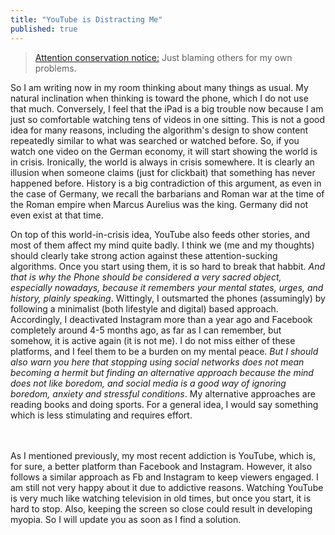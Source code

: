 ```yaml
---
title: "YouTube is Distracting Me"
published: true
---
```


<p align="justify">

<blockquote><a href="https://people.well.com/user/jonl/viridiandesign/notes/1-25/Note%2000002.txt">Attention conservation notice:</a> Just blaming others for my own problems.</blockquote>

So I am writing now in my room thinking about many things as usual. My natural inclination when thinking is toward the phone, which I do not use that much. Conversely, I feel that the iPad is a big trouble now because I am just so comfortable watching tens of videos in one sitting. This is not a good idea for many reasons, including the algorithm's design to show content repeatedly similar to what was searched or watched before. So, if you watch one video on the German economy, it will start showing the world is in crisis. Ironically, the world is always in crisis somewhere. It is clearly an illusion when someone claims (just for clickbait) that something has never happened before. History is a big contradiction of this argument, as even in the case of Germany, we recall the barbarians and Roman war at the time of the Roman empire when Marcus Aurelius was the king. Germany did not even exist at that time. 

On top of this world-in-crisis idea, YouTube also feeds other stories, and most of them affect my mind quite badly. I think we (me and my thoughts) should clearly take strong action against these attention-sucking algorithms. Once you start using them, it is so hard to break that habbit. <i>And that is why the Phone should be considered a very sacred object, especially nowadays, because it remembers your mental states, urges, and history, plainly speaking</i>. Wittingly, I outsmarted the phones (assumingly) by following a minimalist (both lifestyle and digital) based approach. Accordingly, I deactivated Instagram more than a year ago and Facebook completely around 4-5 months ago, as far as I can remember, but somehow, it is active again (it is not me). I do not miss either of these platforms, and I feel them to be a burden on my mental peace. <i>But I should also warn you here that stopping using social networks does not mean becoming a hermit but finding an alternative approach because the mind does not like boredom, and social media is a good way of ignoring boredom, anxiety and stressful conditions</i>. My alternative approaches are reading books and doing sports. For a general idea, I would say something which is less stimulating and requires effort.

<br><br>
As I mentioned previously, my most recent addiction is YouTube, which is, for sure, a better platform than Facebook and Instagram. However, it also follows a similar approach as Fb and Instagram to keep viewers engaged. I am still not very happy about it due to addictive reasons. Watching YouTube is very much like watching television in old times, but once you start, it is hard to stop. Also, keeping the screen so close could result in developing myopia. So I will update you as soon as I find a solution.
</p>